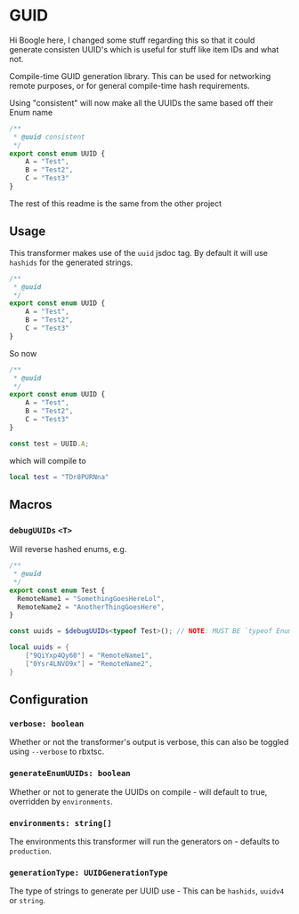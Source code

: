 GUID
=====
Hi Boogle here, I changed some stuff regarding this so that it could generate consisten UUID's which is useful for stuff like item IDs and what not.

Compile-time GUID generation library. This can be used for networking remote purposes, or for general compile-time hash requirements.

Using "consistent" will now make all the UUIDs the same based off their Enum name
```ts
/**
 * @uuid consistent
 */
export const enum UUID {
    A = "Test",
    B = "Test2",
    C = "Test3"
}
```

The rest of this readme is the same from the other project

## Usage
This transformer makes use of the `uuid` jsdoc tag. By default it will use `hashids` for the generated strings. 




```ts
/**
 * @uuid
 */
export const enum UUID {
    A = "Test",
    B = "Test2",
    C = "Test3"
}
```

So now
```ts
/**
 * @uuid
 */
export const enum UUID {
    A = "Test",
    B = "Test2",
    C = "Test3"
}

const test = UUID.A;
```
which will compile to
```lua
local test = "TDr8PURNna"
```

## Macros
### `debugUUIDs` `<T>`
Will reverse hashed enums, e.g.

```ts
/**
 * @uuid
 */
export const enum Test {
  RemoteName1 = "SomethingGoesHereLol",
  RemoteName2 = "AnotherThingGoesHere",
}

const uuids = $debugUUIDs<typeof Test>(); // NOTE: MUST BE `typeof EnumNameHere`.
```

```lua
local uuids = {
	["9QiYxp4Qy60"] = "RemoteName1",
	["0Ysr4LNVO9x"] = "RemoteName2",
}
```

## Configuration
### `verbose: boolean`
Whether or not the transformer's output is verbose, this can also be toggled using `--verbose` to rbxtsc.
### `generateEnumUUIDs: boolean`
Whether or not to generate the UUIDs on compile - will default to true, overridden by `environments`.
### `environments: string[]`
The environments this transformer will run the generators on - defaults to `production`.
### `generationType: UUIDGenerationType`
The type of strings to generate per UUID use - This can be `hashids`, `uuidv4` or `string`.